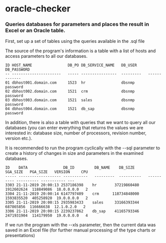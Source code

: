 # oracle-checker
### Queries databases for parameters and places the result in Excel or an Oracle table.


First, set up a set of tables using the queries available in the .sql file

The source of the program's information is a table with a list of hosts and access parameters to all our databases.


 ```
 ID HOST_NAME                DB_PO DB_SERVICE_NAME   DB_USER     DB_PASSWORD 
 -- ----------------------   ----- ----------------  ---------   -------------
 01 dbhost001.domain.com     1523  hr                dbsnmp      password     
 02 dbhost002.domain.com     1521  crm               dbsnmp      password     
 03 dbhost003.domain.com     1521  sales             dbsnmp      password     
 04 dbhost004.domain.com     1521  db_sap            dbsnmp      password  
 ```

In addition, there is also a table with queries that we want to query all our databases (you can enter everything that returns the values we are interested in: database size, number of processors, revision number, version etc.).

It is recommended to run the program cyclically with the --sql parameter to create a history of changes in size and parameters in the examined databases.

 ```                                                                                                    
ID    DATA                DB_ID         DB_NAME    DB_SIZE      SGA_SIZE   PGA_SIZE   VERSION     CPU
----- ------------------- -----------   ---------  ----------   ---------- ---------- ----------- --- 
 3303 21-11-2019 20:00:13 2537186398    hr        37219860480   1912602624  118849086  18.0.0.0.0   2 
 3304 21-11-2019 20:00:14 6147797409    crm      118734848000   1593835520  405258920  19.0.0.0.0   2 
 3305 21-11-2019 20:00:15 2935983433    sales     33166393344    687865856  116666638  12.1.0.2.0   2 
 3306 21-11-2019 20:00:15 2239237862    db_sap    41165793346   2471931904  114179950  19.0.0.0.0   4
```

If we run the program with the --xls parameter, then the current data was saved in an Excel file (for further manual processing of the type charts or presentations)
